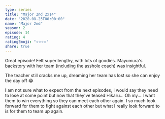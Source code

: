 ```yaml
---
type: series
title: "Major 2nd 2x14"
date: "2020-08-23T00:00:00"
name: "Major 2nd"
season: 2
episode: 14
rating: 4
ratingEmoji: "⭐️⭐️⭐️⭐️"
share: true
---
```


Great episode! Felt super lengthy, with lots of goodies. Mayumura's backstory with her team (including the asshole coach) was insightful.

The teacher still cracks me up, dreaming her team has lost so she can enjoy the day off 😂

I am not sure what to expect from the next episodes, I would say they need to lose at some point but now that they've teased Hikaru... Oh my... I want them to win everything so they can meet each other again. I so much look forward for them to fight against each other but what I really look forward to is for them to team up again.
